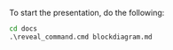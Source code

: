 To start the presentation, do the following:
```cmd
cd docs
.\reveal_command.cmd blockdiagram.md
```
